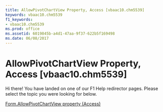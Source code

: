 ```yaml
---
title: AllowPivotChartView Property, Access [vbaac10.chm5539]
keywords: vbaac10.chm5539
f1_keywords:
- vbaac10.chm5539
ms.prod: office
ms.assetid: 6019845b-a4d1-47aa-9f37-622b5f169498
ms.date: 06/08/2017
---
```



# AllowPivotChartView Property, Access [vbaac10.chm5539]

Hi there! You have landed on one of our F1 Help redirector pages. Please select the topic you were looking for below.

[Form.AllowPivotChartView property (Access)](http://msdn.microsoft.com/library/5585b530-d114-d07e-63cb-8d96dec458e8%28Office.15%29.aspx)

